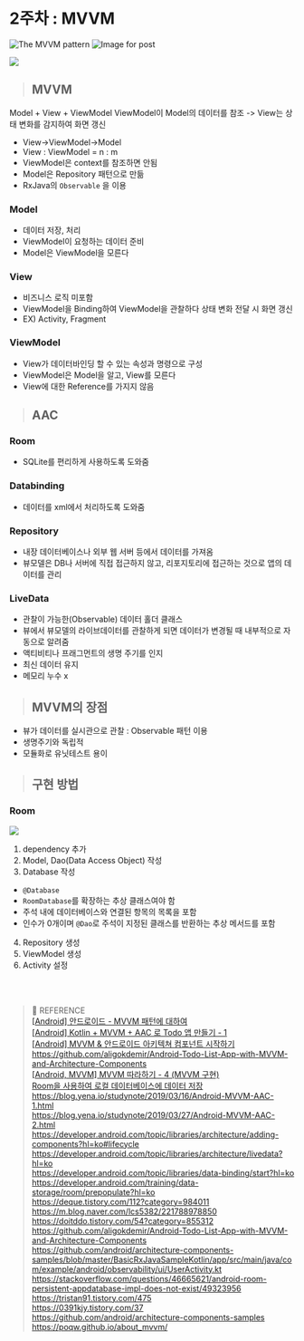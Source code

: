
# 2주차 : MVVM

![The MVVM pattern](https://docs.microsoft.com/en-us/xamarin/xamarin-forms/enterprise-application-patterns/mvvm-images/mvvm.png)
![Image for post](https://miro.medium.com/max/522/1*oW2OtsU4itFE-1njkwJ06w.png)

![](https://blog.yena.io/assets/post-img19/190316-mvvm-detail.png)

> ## MVVM

Model + View + ViewModel
ViewModel이 Model의 데이터를 참조 -> View는 상태 변화를 감지하여 화면 갱신

- View->ViewModel->Model
- View : ViewModel = n : m
- ViewModel은 context를 참조하면 안됨
- Model은 Repository 패턴으로 만듦
- RxJava의 `Observable` 을 이용

### Model
- 데이터 저장, 처리
- ViewModel이 요청하는 데이터 준비
- Model은 ViewModel을 모른다
### View
- 비즈니스 로직 미포함
- ViewModel을 Binding하여 ViewModel을 관찰하다 상태 변화 전달 시 화면 갱신
- EX) Activity, Fragment
### ViewModel
- View가 데이터바인딩 할 수 있는 속성과 명령으로 구성
- ViewModel은 Model을 알고, View를 모른다
- View에 대한 Reference를 가지지 않음

> ## AAC

### Room
- SQLite를 편리하게 사용하도록 도와줌

### Databinding
- 데이터를 xml에서 처리하도록 도와줌

### Repository
- 내장 데이터베이스나 외부 웹 서버 등에서 데이터를 가져옴
- 뷰모델은 DB나 서버에 직접 접근하지 않고, 리포지토리에 접근하는 것으로 앱의 데이터를 관리
 
### LiveData 
- 관찰이 가능한(Observable) 데이터 홀더 클래스
- 뷰에서 뷰모델의 라이브데이터를 관찰하게 되면 데이터가 변경될 때 내부적으로 자동으로 알려줌
-  액티비티나 프래그먼트의 생명 주기를 인지
- 최신 데이터 유지
- 메모리 누수 x

> ## MVVM의 장점
- 뷰가 데이터를 실시관으로 관찰 : Observable 패턴 이용
- 생명주기와 독립적
- 모듈화로 유닛테스트 용이


> ## 구현 방법

### Room
![](https://developer.android.com/images/training/data-storage/room_architecture.png?hl=ko)
1. dependency 추가
2. Model, Dao(Data Access Object) 작성
3. Database 작성
- `@Database`
-  `RoomDatabase`를 확장하는 추상 클래스여야 함
-   주석 내에 데이터베이스와 연결된 항목의 목록을 포함
-   인수가 0개이며 `@Dao`로 주석이 지정된 클래스를 반환하는 추상 메서드를 포함
4.  Repository 생성
5.  ViewModel 생성
6.  Activity 설정



<br><br>
> :bookmark: REFERENCE   
 [[Android] 안드로이드 - MVVM 패턴에 대하여](https://lktprogrammer.tistory.com/195)      
 [[Android] Kotlin + MVVM + AAC 로 Todo 앱 만들기 - 1](https://doitddo.tistory.com/52?category=855312)   
[[Android] MVVM & 안드로이드 아키텍쳐 컴포넌트 시작하기](https://blog.yena.io/studynote/2019/03/16/Android-MVVM-AAC-1.html)   
https://github.com/aligokdemir/Android-Todo-List-App-with-MVVM-and-Architecture-Components   
 [[Android, MVVM] MVVM 따라하기 - 4 (MVVM 구현)](https://black-jin0427.tistory.com/270)   
[Room을 사용하여 로컬 데이터베이스에 데이터 저장](https://developer.android.com/training/data-storage/room?hl=ko#kotlin)   
https://blog.yena.io/studynote/2019/03/16/Android-MVVM-AAC-1.html   
https://blog.yena.io/studynote/2019/03/27/Android-MVVM-AAC-2.html   
https://developer.android.com/topic/libraries/architecture/adding-components?hl=ko#lifecycle   
https://developer.android.com/topic/libraries/architecture/livedata?hl=ko   
https://developer.android.com/topic/libraries/data-binding/start?hl=ko   
https://developer.android.com/training/data-storage/room/prepopulate?hl=ko   
https://deque.tistory.com/112?category=984011   
https://m.blog.naver.com/lcs5382/221788978850   
https://doitddo.tistory.com/54?category=855312   
https://github.com/aligokdemir/Android-Todo-List-App-with-MVVM-and-Architecture-Components   
https://github.com/android/architecture-components-samples/blob/master/BasicRxJavaSampleKotlin/app/src/main/java/com/example/android/observability/ui/UserActivity.kt   
https://stackoverflow.com/questions/46665621/android-room-persistent-appdatabase-impl-does-not-exist/49323956   
https://tristan91.tistory.com/475   
https://0391kjy.tistory.com/37   
https://github.com/android/architecture-components-samples   
https://poqw.github.io/about_mvvm/   